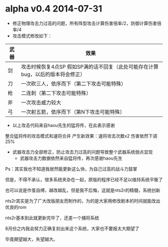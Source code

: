 # alpha v0.4 2014-07-31

- 修正物理攻击力过高的问题，所有阵型攻击计算伤害倍率/2，防御计算伤害倍率/4
- 攻击模式修改如下：

|武器|效果|
|--|--|
|剑|攻击时候恢复4点SP 假如SP满的话不回复（此处可能存在计算bug，以后的版本将会修正）|
|刀|一次砍三人，依序而下（第二下攻击可能特殊）|
|枪|二连刺（第二下攻击可能特殊）|
|斧|一次攻击威力较大|
|弓|一次射五箭，依序而下（第N下攻击可能特殊）|

  - 以上攻击代码来自haou先生的猛将传，在此表示感谢

整合猛将传的攻击模式和速将合并 产生新效果：速将攻击次数x2 伤害依然下调25%

- 武器攻击力全部修正，防止攻击力过高的问题导致整个武器系统弱点显现
  - 武器攻击力数据依然来自猛将传，再次感谢haou先生

Ps：其实我也不知道我居然能更新这么快，为自己过高的战斗力鼓掌

但是，不得不承认，很多系统夹杂在一起，原版的程序已经不足以维持系统平衡了

也可以说是作茧自缚，越改越乱，但是我不后悔，这就是nts2r的精髓，系统创新

nts2r其实是为了广大改版朋友而制作的，为的是大家用修改剧本的时间就能改出优良的rom

nts2r基本到此就更新完毕了，还差一个捕将系统

8月份之内我会努力正确复刻出来这个系统，大家也不要报太大期望了

毕竟期望越大，失望越大。
